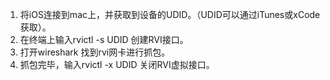 1. 将iOS连接到mac上，并获取到设备的UDID。（UDID可以通过iTunes或xCode获取）。
2. 在终端上输入rvictl -s UDID 创建RVI接口。 
3. 打开wireshark 找到rvi网卡进行抓包。 
4. 抓包完毕，输入rvictl -x UDID 关闭RVI虚拟接口。
